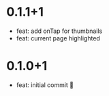 # 0.1.1+1

- feat: add onTap for thumbnails
- feat: current page highlighted

# 0.1.0+1

- feat: initial commit 🎉
